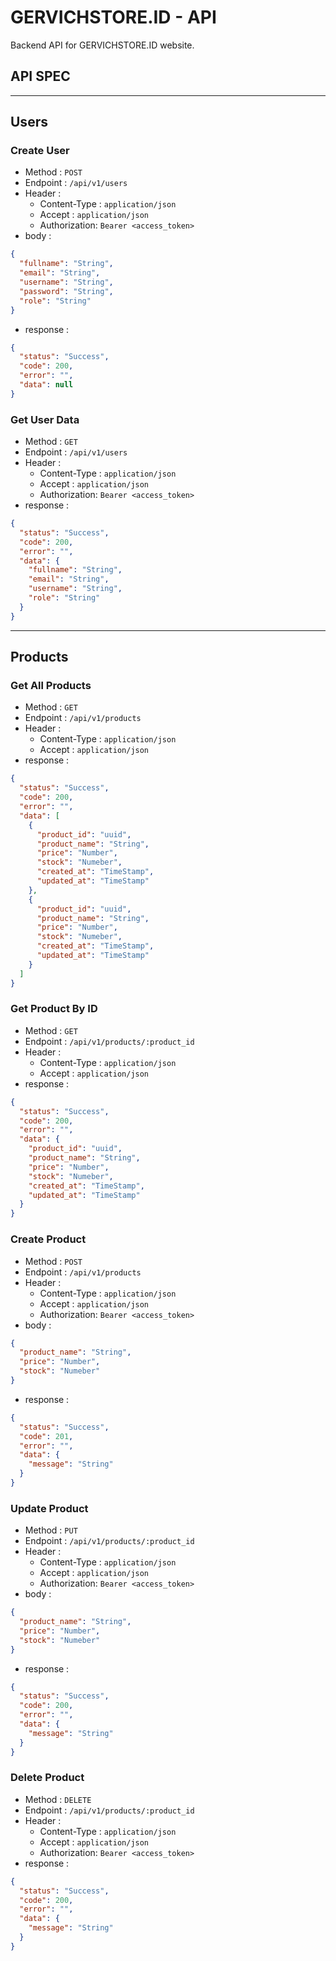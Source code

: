 # GERVICHSTORE.ID - API

Backend API for GERVICHSTORE.ID website.

## API SPEC

---

## Users

### Create User

- Method : `POST`
- Endpoint : `/api/v1/users`
- Header :
  - Content-Type : `application/json`
  - Accept : `application/json`
  - Authorization: `Bearer <access_token>`
- body :

```json
{
  "fullname": "String",
  "email": "String",
  "username": "String",
  "password": "String",
  "role": "String"
}
```

- response :

```json
{
  "status": "Success",
  "code": 200,
  "error": "",
  "data": null
}
```

### Get User Data

- Method : `GET`
- Endpoint : `/api/v1/users`
- Header :
  - Content-Type : `application/json`
  - Accept : `application/json`
  - Authorization: `Bearer <access_token>`
- response :

```json
{
  "status": "Success",
  "code": 200,
  "error": "",
  "data": {
    "fullname": "String",
    "email": "String",
    "username": "String",
    "role": "String"
  }
}
```

---

## Products

### Get All Products

- Method : `GET`
- Endpoint : `/api/v1/products`
- Header :
  - Content-Type : `application/json`
  - Accept : `application/json`
- response :

```json
{
  "status": "Success",
  "code": 200,
  "error": "",
  "data": [
    {
      "product_id": "uuid",
      "product_name": "String",
      "price": "Number",
      "stock": "Numeber",
      "created_at": "TimeStamp",
      "updated_at": "TimeStamp"
    },
    {
      "product_id": "uuid",
      "product_name": "String",
      "price": "Number",
      "stock": "Numeber",
      "created_at": "TimeStamp",
      "updated_at": "TimeStamp"
    }
  ]
}
```

### Get Product By ID

- Method : `GET`
- Endpoint : `/api/v1/products/:product_id`
- Header :
  - Content-Type : `application/json`
  - Accept : `application/json`
- response :

```json
{
  "status": "Success",
  "code": 200,
  "error": "",
  "data": {
    "product_id": "uuid",
    "product_name": "String",
    "price": "Number",
    "stock": "Numeber",
    "created_at": "TimeStamp",
    "updated_at": "TimeStamp"
  }
}
```

### Create Product

- Method : `POST`
- Endpoint : `/api/v1/products`
- Header :
  - Content-Type : `application/json`
  - Accept : `application/json`
  - Authorization: `Bearer <access_token>`
- body :

```json
{
  "product_name": "String",
  "price": "Number",
  "stock": "Numeber"
}
```

- response :

```json
{
  "status": "Success",
  "code": 201,
  "error": "",
  "data": {
    "message": "String"
  }
}
```

### Update Product

- Method : `PUT`
- Endpoint : `/api/v1/products/:product_id`
- Header :
  - Content-Type : `application/json`
  - Accept : `application/json`
  - Authorization: `Bearer <access_token>`
- body :

```json
{
  "product_name": "String",
  "price": "Number",
  "stock": "Numeber"
}
```

- response :

```json
{
  "status": "Success",
  "code": 200,
  "error": "",
  "data": {
    "message": "String"
  }
}
```

### Delete Product

- Method : `DELETE`
- Endpoint : `/api/v1/products/:product_id`
- Header :
  - Content-Type : `application/json`
  - Accept : `application/json`
  - Authorization: `Bearer <access_token>`
- response :

```json
{
  "status": "Success",
  "code": 200,
  "error": "",
  "data": {
    "message": "String"
  }
}
```
